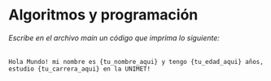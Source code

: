 # **Algoritmos y programación**


###### Escribe en el archivo main un código que imprima lo siguiente:

```Hola Mundo! mi nombre es {tu_nombre_aqui} y tengo {tu_edad_aqui} años, estudio {tu_carrera_aqui} en la UNIMET!```